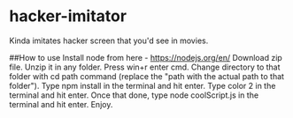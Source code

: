 # hacker-imitator

Kinda imitates hacker screen that you'd see in movies.


##How to use
Install node from here - https://nodejs.org/en/
Download zip file.
Unzip it in any folder.
Press win+r enter cmd.
Change directory to that folder with cd path command (replace the "path with the actual path to that folder").
Type npm install in the terminal and hit enter.
Type color 2 in the terminal and hit enter.
Once that done, type node coolScript.js in the terminal and hit enter.
Enjoy.
